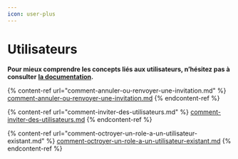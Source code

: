 ```yaml
---
icon: user-plus
---
```


# Utilisateurs

**Pour mieux comprendre les concepts liés aux utilisateurs, n’hésitez pas à consulter** [**la documentation**](https://support.braver.net/pour-les-administrateurs/utilisateurs)**.**

{% content-ref url="comment-annuler-ou-renvoyer-une-invitation.md" %}
[comment-annuler-ou-renvoyer-une-invitation.md](comment-annuler-ou-renvoyer-une-invitation.md)
{% endcontent-ref %}

{% content-ref url="comment-inviter-des-utilisateurs.md" %}
[comment-inviter-des-utilisateurs.md](comment-inviter-des-utilisateurs.md)
{% endcontent-ref %}

{% content-ref url="comment-octroyer-un-role-a-un-utilisateur-existant.md" %}
[comment-octroyer-un-role-a-un-utilisateur-existant.md](comment-octroyer-un-role-a-un-utilisateur-existant.md)
{% endcontent-ref %}
